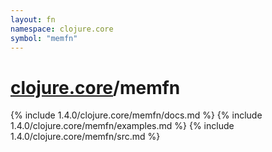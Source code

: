 ```yaml
---
layout: fn
namespace: clojure.core
symbol: "memfn"
---
```


# [clojure.core](../)/memfn

{% include 1.4.0/clojure.core/memfn/docs.md %}
{% include 1.4.0/clojure.core/memfn/examples.md %}
{% include 1.4.0/clojure.core/memfn/src.md %}

